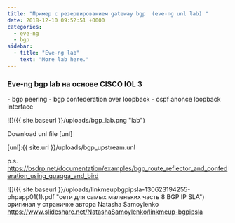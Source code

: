 ```yaml
---
title: "Пример с резервированием gateway bgp  (eve-ng unl lab) "
date: 2018-12-10 09:52:51 +0000
categories:
  - eve-ng
  - bgp
sidebar:
  - title: "Eve-ng lab"
    text: "More lab here."
---
```


<h3>  Eve-ng bgp lab  на основе CISCO IOL 3 </h3>
 - bgp peering
 - bgp confederation over loopback
 - ospf anonce loopback interface

![]({{ site.baseurl }}/uploads/bgp_lab.png "lab")

Download unl file [unl]

[unl]:{{ site.url }}/uploads/bgp_upstream.unl

p.s. 
https://bsdrp.net/documentation/examples/bgp_route_reflector_and_confederation_using_quagga_and_bird


![]({{ site.baseurl }}/uploads/linkmeupbgpipsla-130623194255-phpapp01\(1\).pdf "сети для самых маленьких часть 8 BGP IP SLA")
оригинал  у страничке автора Natasha Samoylenko https://www.slideshare.net/NatashaSamoylenko/linkmeup-bgpipsla
